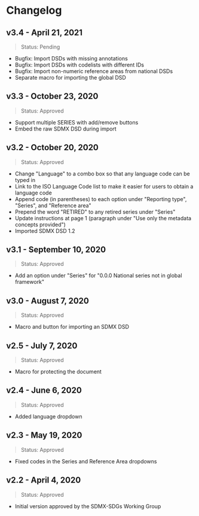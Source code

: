 # Changelog

## v3.4 - April 21, 2021

> Status: Pending

* Bugfix: Import DSDs with missing annotations
* Bugfix: Import DSDs with codelists with different IDs
* Bugfix: Import non-numeric reference areas from national DSDs
* Separate macro for importing the global DSD

## v3.3 - October 23, 2020

> Status: Approved

* Support multiple SERIES with add/remove buttons
* Embed the raw SDMX DSD during import

## v3.2 - October 20, 2020

> Status: Approved

* Change "Language" to a combo box so that any language code can be typed in
* Link to the ISO Language Code list to make it easier for users to obtain a language code
* Append code (in parentheses) to each option under "Reporting type", "Series", and "Reference area"
* Prepend the word "RETIRED" to any retired series under "Series"
* Update instructions at page 1 (paragraph under "Use only the metadata concepts provided")
* Imported SDMX DSD 1.2

## v3.1 - September 10, 2020

> Status: Approved

* Add an option under "Series" for "0.0.0 National series not in global framework"

## v3.0 - August 7, 2020

> Status: Approved

* Macro and button for importing an SDMX DSD

## v2.5 - July 7, 2020

> Status: Approved

* Macro for protecting the document

## v2.4 - June 6, 2020

> Status: Approved

* Added language dropdown

## v2.3 - May 19, 2020

> Status: Approved

* Fixed codes in the Series and Reference Area dropdowns

## v2.2 - April 4, 2020

> Status: Approved

* Initial version approved by the SDMX-SDGs Working Group
